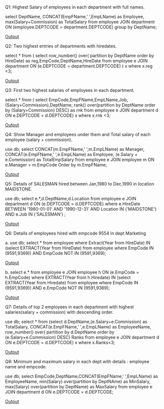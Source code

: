 Q1: Highest Salary of employees in each department with full names.

select DeptName, CONCAT(EmpFName,' ',EmpLName) as Employee, <br/>
max(Salary+Commission) as TotalSalary
from employee
JOIN department
ON (employee.DEPTCODE = department.DEPTCODE)
group by DeptName;

[Output](https://github.com/Sarvagyam/SQL-OrganizationDB/blob/main/Q1.png)



Q2: Two highest entries of departments with hiredates.

select * from (
      select row_number() over(
                partition by DeptName
                order by HireDate) as reg,EmpCode,DeptName,HireDate
      from employee e JOIN department ON (e.DEPTCODE = department.DEPTCODE)
) x
where x.reg <3;

[Output](https://github.com/Sarvagyam/SQL-OrganizationDB/blob/main/Q2.png)
            


Q3: First two highest salaries of employees in each department.
 
select * from (
                select EmpCode,EmpFName,EmpLName,Job,(Salary+Commission),DeptName,
                rank() over(partition by DeptName
                            order by (Salary+Commission) DESC) as rnk
                from employee e JOIN department d ON e.DEPTCODE = d.DEPTCODE) x
where x.rnk <3;

[Output](https://github.com/Sarvagyam/SQL-OrganizationDB/blob/main/Q3.png)

Q4: Show Manager and employees under them and Total salary of each employee (salary + commission).

use db;
select CONCAT(m.EmpFName,' ',m.EmpLName) as Manager, 
CONCAT(e.EmpFName,' ',e.EmpLName) as Employee,
(e.Salary + e.Commission) as TotalEmpSalary from employee e 
JOIN employee m ON e.Manager = m.EmpCode
Order by m.EmpFName;
 
[Output](https://github.com/Sarvagyam/SQL-OrganizationDB/blob/main/Q4.png)


Q5: Details of SALESMAN hired between Jan,1980 to Dec,1990 in location MAIDSTONE.

use db;
select e.*,d.DeptName,d.Location from employee e
JOIN department d ON (e.DEPTCODE = d.DEPTCODE)
where e.HireDate BETWEEN '1980-01-01' AND '1990-12-31'
AND Location IN ('MAIDSTONE') AND e.Job IN ('SALESMAN') ;

[Output](https://github.com/Sarvagyam/SQL-OrganizationDB/blob/main/Q5.png)

Q6: Details of employees hired with empcode 9554 in dept Marketing

a.
use db;
select * from employee  where Extract(Year from HireDate) IN
(select EXTRACT(Year from HireDate) from employee
where EmpCode IN (9591,9369)) AND EmpCode NOT IN (9591,9369);

[Output](https://github.com/Sarvagyam/SQL-OrganizationDB/blob/main/Q6a.png)
 
b.
select e.* from employee e JOIN
employee h ON (e.EmpCode = h.EmpCode)
where EXTRACT(Year from h.Hiredate) 
IN (select EXTRACT(Year from Hiredate) from employee where EmpCode IN (9591,9369)) 
AND e.EmpCode NOT IN (9591,9369);

[Output](https://github.com/Sarvagyam/SQL-OrganizationDB/blob/main/Q6b.png)

Q7: Details of top 2 employees in each department with highest salaries(salary + commission) with descending order.

use db;
select * from  (select d.DeptName,(e.Salary+e.Commission) as TotalSalary,
CONCAT(e.EmpFName,' ',e.EmpLName) as EmployeeName,
row_number() over(
                    partition by d.DeptName
                    order by (e.Salary+e.Commission) DESC) Ranks
from employee e
JOIN department d ON e.DEPTCODE = d.DEPTCODE) x
where x.Ranks<3;

[Output](https://github.com/Sarvagyam/SQL-OrganizationDB/blob/main/Q7.png)

Q8: Minimum and maximum salary in each dept with details : employee name and empcode.

use db;
select EmpCode,DeptName,CONCAT(EmpFName,' ',EmpLName) as EmployeeName,
min(Salary) over(partition by DeptNAme) as MinSalary,
max(Salary) over(partition by DeptName) as MaxSalary
from employee e JOIN department d
ON e.DEPTCODE = d.DEPTCODE;

[Output](https://github.com/Sarvagyam/SQL-OrganizationDB/blob/main/Q8.png)
